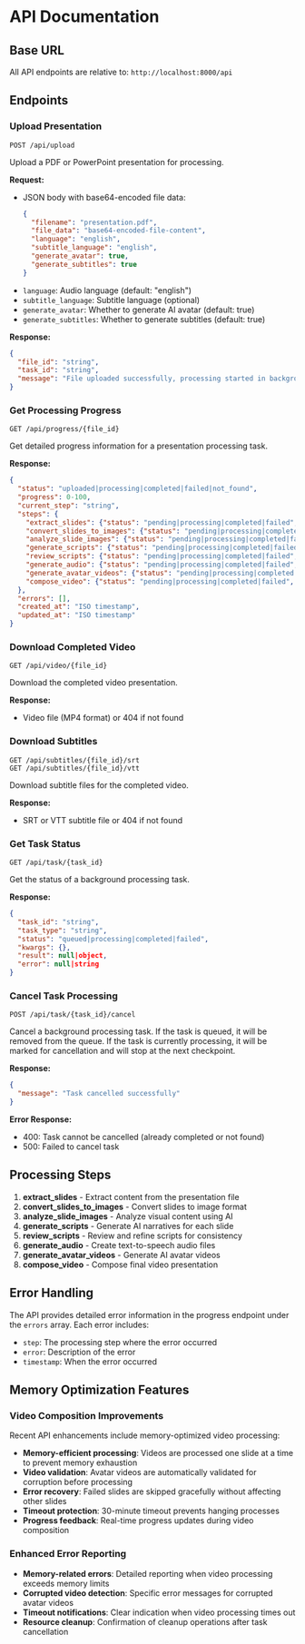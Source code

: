 # API Documentation

## Base URL

All API endpoints are relative to: `http://localhost:8000/api`

## Endpoints

### Upload Presentation

```
POST /api/upload
```

Upload a PDF or PowerPoint presentation for processing.

**Request:**
- JSON body with base64-encoded file data:
  ```json
  {
    "filename": "presentation.pdf",
    "file_data": "base64-encoded-file-content",
    "language": "english",
    "subtitle_language": "english",
    "generate_avatar": true,
    "generate_subtitles": true
  }
  ```
- `language`: Audio language (default: "english")
- `subtitle_language`: Subtitle language (optional)
- `generate_avatar`: Whether to generate AI avatar (default: true)
- `generate_subtitles`: Whether to generate subtitles (default: true)

**Response:**
```json
{
  "file_id": "string",
  "task_id": "string",
  "message": "File uploaded successfully, processing started in background"
}
```

### Get Processing Progress

```
GET /api/progress/{file_id}
```

Get detailed progress information for a presentation processing task.

**Response:**
```json
{
  "status": "uploaded|processing|completed|failed|not_found",
  "progress": 0-100,
  "current_step": "string",
  "steps": {
    "extract_slides": {"status": "pending|processing|completed|failed", "data": null|object},
    "convert_slides_to_images": {"status": "pending|processing|completed|failed", "data": null|object},
    "analyze_slide_images": {"status": "pending|processing|completed|failed", "data": null|object},
    "generate_scripts": {"status": "pending|processing|completed|failed", "data": null|object},
    "review_scripts": {"status": "pending|processing|completed|failed", "data": null|object},
    "generate_audio": {"status": "pending|processing|completed|failed", "data": null|object},
    "generate_avatar_videos": {"status": "pending|processing|completed|failed", "data": null|object},
    "compose_video": {"status": "pending|processing|completed|failed", "data": null|object}
  },
  "errors": [],
  "created_at": "ISO timestamp",
  "updated_at": "ISO timestamp"
}
```

### Download Completed Video

```
GET /api/video/{file_id}
```

Download the completed video presentation.

**Response:**
- Video file (MP4 format) or 404 if not found

### Download Subtitles

```
GET /api/subtitles/{file_id}/srt
GET /api/subtitles/{file_id}/vtt
```

Download subtitle files for the completed video.

**Response:**
- SRT or VTT subtitle file or 404 if not found

### Get Task Status

```
GET /api/task/{task_id}
```

Get the status of a background processing task.

**Response:**
```json
{
  "task_id": "string",
  "task_type": "string",
  "status": "queued|processing|completed|failed",
  "kwargs": {},
  "result": null|object,
  "error": null|string
}
```

### Cancel Task Processing

```
POST /api/task/{task_id}/cancel
```

Cancel a background processing task. If the task is queued, it will be removed from the queue. If the task is currently processing, it will be marked for cancellation and will stop at the next checkpoint.

**Response:**
```json
{
  "message": "Task cancelled successfully"
}
```

**Error Response:**
- 400: Task cannot be cancelled (already completed or not found)
- 500: Failed to cancel task

## Processing Steps

1. **extract_slides** - Extract content from the presentation file
2. **convert_slides_to_images** - Convert slides to image format
3. **analyze_slide_images** - Analyze visual content using AI
4. **generate_scripts** - Generate AI narratives for each slide
5. **review_scripts** - Review and refine scripts for consistency
6. **generate_audio** - Create text-to-speech audio files
7. **generate_avatar_videos** - Generate AI avatar videos
8. **compose_video** - Compose final video presentation

## Error Handling

The API provides detailed error information in the progress endpoint under the `errors` array. Each error includes:
- `step`: The processing step where the error occurred
- `error`: Description of the error
- `timestamp`: When the error occurred

## Memory Optimization Features

### Video Composition Improvements
Recent API enhancements include memory-optimized video processing:

- **Memory-efficient processing**: Videos are processed one slide at a time to prevent memory exhaustion
- **Video validation**: Avatar videos are automatically validated for corruption before processing
- **Error recovery**: Failed slides are skipped gracefully without affecting other slides
- **Timeout protection**: 30-minute timeout prevents hanging processes
- **Progress feedback**: Real-time progress updates during video composition

### Enhanced Error Reporting
- **Memory-related errors**: Detailed reporting when video processing exceeds memory limits
- **Corrupted video detection**: Specific error messages for corrupted avatar videos
- **Timeout notifications**: Clear indication when video processing times out
- **Resource cleanup**: Confirmation of cleanup operations after task cancellation